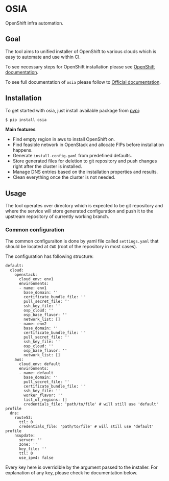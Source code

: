 # OSIA

OpenShift infra automation.

## Goal

The tool aims to unified installer of OpenShift to various clouds which is
easy to automate and use within CI.

To see necessary steps for OpenShift installation please see [OpenShift documentation](https://docs.openshift.com).

To see full documentation of `osia` please follow to [Official documentation](https://redhat-cop.github.io/osia).

## Installation

To get started with osia, just install available package from [pypi](pypi.org):

```bash
$ pip install osia
```


__Main features__

* Find empty region in aws to install OpenShift on.
* Find feasible network in OpenStack and allocate FIPs before installation happens.
* Generate `install-config.yaml` from predefined defaults.
* Store generated files for deletion to git repository and push changes right after the cluster is installed.
* Manage DNS entries based on the installation properties and results.
* Clean everything once the cluster is not needed.




## Usage

The tool operates over directory which is expected to be git repository and where the service will
store generated configuration and push it to the upstream repository of currently working branch.

### Common configuration

The common configuraiton is done by yaml file called `settings.yaml` that should be located at
`CWD` (root of the repository in most cases).

The configuration has following structure:

```
default:
  cloud:
    openstack:
      cloud_env: env1
      environments:
      - name: env1
        base_domain: ''
        certificate_bundle_file: ''
        pull_secret_file: ''
        ssh_key_file: ''
        osp_cloud: ''
        osp_base_flavor: ''
        network_list: []
      - name: env2
        base_domain: ''
        certificate_bundle_file: ''
        pull_secret_file: ''
        ssh_key_file: ''
        osp_cloud: ''
        osp_base_flavor: ''
        network_list: []
    aws:
      cloud_env: default
      environments:
      - name: default
        base_domain: ''
        pull_secret_file: ''
        certificate_bundle_file: ''
        ssh_key_file: ''
        worker_flavor: ''
        list_of_regions: []
        credentials_file: 'path/to/file' # will still use 'default' profile
  dns:
    route53:
      ttl: 0
      credentials_file: 'path/to/file' # will still use 'default' profile
    nsupdate:
      server: ''
      zone: ''
      key_file: ''
      ttl: 0 
      use_ipv4: false
```

Every key here is overridible by the argument passed to the installer.
For explanation of any key, please check he documentation below.

